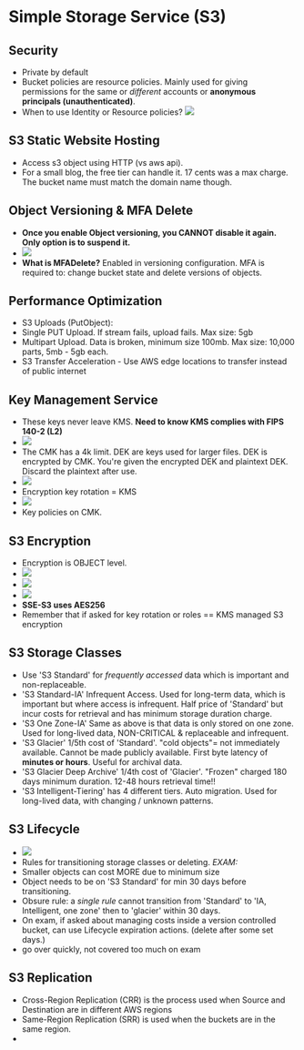 # Simple Storage Service (S3)
## Security
- Private by default
- Bucket policies are resource policies. Mainly used for giving permissions for the same or *different* accounts or **anonymous principals (unauthenticated)**.
- When to use Identity or Resource policies?
![](images/Pasted%20image%2020211026152446.png)

## S3 Static Website Hosting
- Access s3 object using HTTP (vs aws api).
- For a small blog, the free tier can handle it. 17 cents was a max charge. The bucket name must match the domain name though.

## Object Versioning & MFA Delete
- **Once you enable Object versioning, you CANNOT disable it again. Only option is to suspend it.**
- ![](images/Pasted%20image%2020211026155456.png)
- **What is MFADelete?**  Enabled in versioning configuration. MFA is required to: change bucket state and delete versions of objects.

## Performance Optimization
- S3 Uploads (PutObject):
- Single PUT Upload. If stream fails, upload fails. Max size: 5gb
- Multipart Upload. Data is broken, minimum size 100mb. Max size: 10,000 parts, 5mb - 5gb each.
- S3 Transfer Acceleration - Use AWS edge locations to transfer instead of public internet

## Key Management Service
- These keys never leave KMS. **Need to know KMS complies with FIPS 140-2 (L2)**
- ![](images/Pasted%20image%2020211030143316.png)
- The CMK has a 4k limit. DEK are keys used for larger files. DEK is encrypted by CMK. You're given the encrypted DEK and plaintext DEK. Discard the plaintext after use.
- ![](images/Pasted%20image%2020211030144056.png)
- Encryption key rotation = KMS
- ![](images/Pasted%20image%2020211030144342.png)
- Key policies on CMK.

## S3 Encryption
- Encryption is OBJECT level.
- ![](images/Pasted%20image%2020211030145439.png)
- ![](images/Pasted%20image%2020211030145811.png)
- ![](images/Pasted%20image%2020211030150306.png)
- **SSE-S3 uses AES256**
- Remember that if asked for key rotation or roles == KMS managed S3 encryption

## S3 Storage Classes
- Use 'S3 Standard' for *frequently accessed* data which is important and non-replaceable.
- 'S3 Standard-IA' Infrequent Access. Used for long-term data, which is important but where access is infrequent. Half price of 'Standard' but incur costs for retrieval and has minimum storage duration charge.
- 'S3 One Zone-IA' Same as above is that data is only stored on one zone. Used for long-lived data, NON-CRITICAL & replaceable and infrequent.
- 'S3 Glacier' 1/5th cost of 'Standard'. "cold objects"= not immediately available. Cannot be made publicly available. First byte latency of **minutes or hours**. Useful for archival data.
- 'S3 Glacier Deep Archive' 1/4th cost of 'Glacier'. "Frozen" charged 180 days minimum duration. 12-48 hours retrieval time!!
- 'S3 Intelligent-Tiering' has 4 different tiers. Auto migration. Used for long-lived data, with changing / unknown patterns.

## S3 Lifecycle
- ![](images/Pasted%20image%2020211030153923.png)
- Rules for transitioning storage classes or deleting.
*EXAM:* 
- Smaller objects can cost MORE due to minimum size
- Object needs to be on 'S3 Standard' for min 30 days before transitioning.
- Obsure rule: a *single rule* cannot transition from 'Standard' to 'IA, Intelligent, one zone' then to 'glacier' within 30 days.
- On exam, if asked about managing costs inside a version controlled bucket, can use Lifecycle expiration actions. (delete after some set days.)
- go over quickly, not covered too much on exam

## S3 Replication
- Cross-Region Replication (CRR) is the process used when Source and Destination are in different AWS regions
- Same-Region Replication (SRR) is used when the buckets are in the same region.
- 